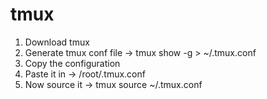 # tmux

1. Download tmux
2. Generate tmux conf file
->  tmux show -g > ~/.tmux.conf
3. Copy the configuration
4. Paste it in
->  /root/.tmux.conf
5. Now source it
-> tmux source ~/.tmux.conf
